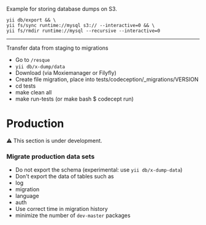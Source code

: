 
Example for storing database dumps on S3. 

    yii db/export && \
    yii fs/sync runtime://mysql s3:// --interactive=0 && \
    yii fs/rmdir runtime://mysql --recursive --interactive=0


-----

Transfer data from staging to migrations

- Go to `/resque`
- `yii db/x-dump/data`
- Download (via Moxiemanager or Filyfly)
- Create file migration, place into tests/codeception/_migrations/VERSION
- cd tests
- make clean all
- make run-tests (or make bash $ codecept run)


Production
==========

:warning: This section is under development.

### Migrate production data sets

- Do not export the schema (experimental: use `yii db/x-dump-data`)
- Don't export the data of tables such as
 - log
 - migration
 - language
 - auth
- Use correct time in migration history
- minimize the number of `dev-master` packages

